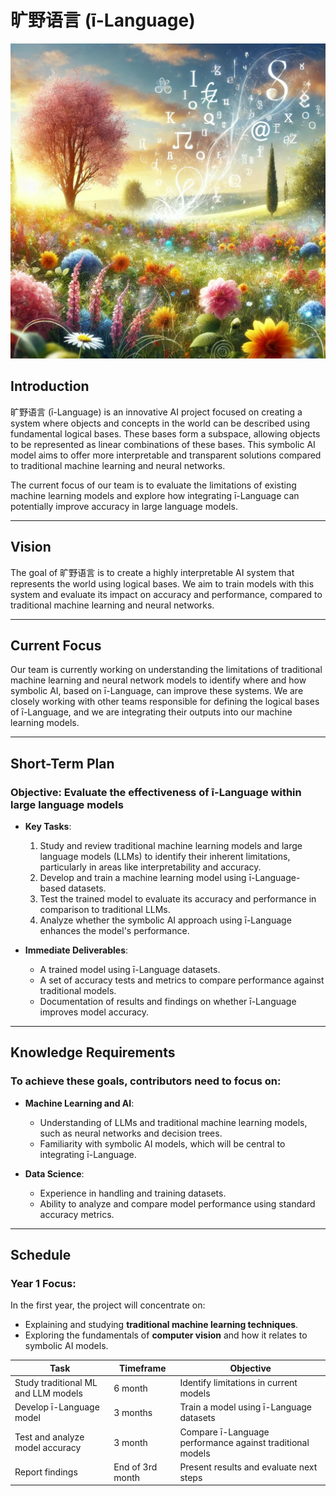 # 旷野语言 (ī-Language)

![A blooming language world](i_language.webp)

## Introduction

旷野语言 (ī-Language) is an innovative AI project focused on creating a system where objects and concepts in the world can be described using fundamental logical bases. These bases form a subspace, allowing objects to be represented as linear combinations of these bases. This symbolic AI model aims to offer more interpretable and transparent solutions compared to traditional machine learning and neural networks.

The current focus of our team is to evaluate the limitations of existing machine learning models and explore how integrating ī-Language can potentially improve accuracy in large language models.

---

## Vision

The goal of 旷野语言 is to create a highly interpretable AI system that represents the world using logical bases. We aim to train models with this system and evaluate its impact on accuracy and performance, compared to traditional machine learning and neural networks.

---

## Current Focus

Our team is currently working on understanding the limitations of traditional machine learning and neural network models to identify where and how symbolic AI, based on ī-Language, can improve these systems. We are closely working with other teams responsible for defining the logical bases of ī-Language, and we are integrating their outputs into our machine learning models.

---

## Short-Term Plan

### Objective: Evaluate the effectiveness of ī-Language within large language models

- **Key Tasks**:
  1. Study and review traditional machine learning models and large language models (LLMs) to identify their inherent limitations, particularly in areas like interpretability and accuracy.
  2. Develop and train a machine learning model using ī-Language-based datasets.
  3. Test the trained model to evaluate its accuracy and performance in comparison to traditional LLMs.
  4. Analyze whether the symbolic AI approach using ī-Language enhances the model's performance.

- **Immediate Deliverables**:
  - A trained model using ī-Language datasets.
  - A set of accuracy tests and metrics to compare performance against traditional models.
  - Documentation of results and findings on whether ī-Language improves model accuracy.

---

## Knowledge Requirements

### To achieve these goals, contributors need to focus on:

- **Machine Learning and AI**:
  - Understanding of LLMs and traditional machine learning models, such as neural networks and decision trees.
  - Familiarity with symbolic AI models, which will be central to integrating ī-Language.
  
- **Data Science**:
  - Experience in handling and training datasets.
  - Ability to analyze and compare model performance using standard accuracy metrics.

---

## Schedule

### Year 1 Focus:
In the first year, the project will concentrate on:
- Explaining and studying **traditional machine learning techniques**.
- Exploring the fundamentals of **computer vision** and how it relates to symbolic AI models.

| Task                                    | Timeframe                | Objective                                                      |
| --------------------------------------- | ------------------------ | --------------------------------------------------------------- |
| Study traditional ML and LLM models     | 6 month                  | Identify limitations in current models                          |
| Develop ī-Language model                | 3 months                 | Train a model using ī-Language datasets                         |
| Test and analyze model accuracy         | 3 month                  | Compare ī-Language performance against traditional models        |
| Report findings                         | End of 3rd month         | Present results and evaluate next steps                         |

